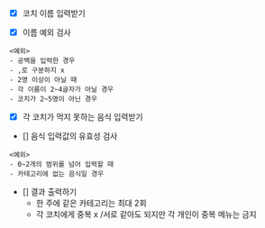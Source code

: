 - [x] 코치 이름 입력받기

- [x] 이름 예외 검사
```
<예외>
- 공백을 입력한 경우
- ,로 구분하지 x
- 2명 이상이 아닐 때
- 각 이름이 2~4글자가 아닐 경우
- 코치가 2~5명이 아닌 경우
```

- [x] 각 코치가 먹지 못하는 음식 입력받기

- [] 음식 입력값의 유효성 검사
```
<예외>
- 0~2개의 범위를 넘어 입력할 때
- 카테고리에 없는 음식일 경우
```


- [] 결과 출력하기
  - 한 주에 같은 카테고리는 최대 2회
  - 각 코치에게 중복 x /서로 같아도 되지만 각 개인이 중복 메뉴는 금지
